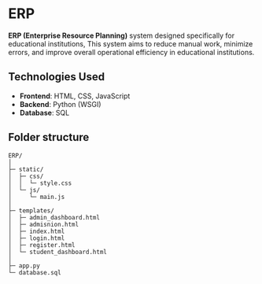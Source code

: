 # ERP
**ERP (Enterprise Resource Planning)** system designed specifically for educational institutions, This system aims to reduce manual work, minimize errors, and improve overall operational efficiency in educational institutions.

## Technologies Used
- **Frontend**: HTML, CSS, JavaScript
- **Backend**: Python (WSGI) 
- **Database**: SQL

## Folder structure
```
ERP/
│
├─ static/
│  ├─ css/
│  │  └─ style.css
│  └─ js/
│     └─ main.js
│
├─ templates/
│  ├─ admin_dashboard.html
│  ├─ admisnion.html
│  ├─ index.html
│  ├─ login.html
│  ├─ register.html
│  └─ student_dashboard.html
│
├─ app.py
└─ database.sql
```
